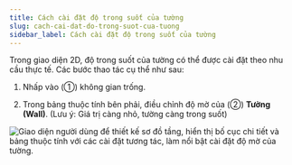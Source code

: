 ```yaml
---
title: Cách cài đặt độ trong suốt của tường
slug: cach-cai-dat-do-trong-suot-cua-tuong
sidebar_label: Cách cài đặt độ trong suốt của tường
---
```


Trong giao diện 2D, độ trong suốt của tường có thể được cài đặt theo nhu cầu thực tế. Các bước thao tác cụ thể như sau:

1. Nhấp vào (①) không gian trống.

2. Trong bảng thuộc tính bên phải, điều chỉnh độ mờ của (②) **Tường (Wall)**. (Lưu ý: Giá trị càng nhỏ, tường càng trong suốt)

![Giao diện người dùng để thiết kế sơ đồ tầng, hiển thị bố cục chi tiết và bảng thuộc tính với các cài đặt tương tác, làm nổi bật cài đặt độ mờ của tường.](https://storage.googleapis.com/jegavn_kb/images/a564b020-9f1d-4bcf-85d6-32d43a6ef5af.png)